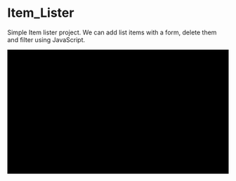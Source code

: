 # Item_Lister
Simple Item lister project. We can add list items with a form, delete them and filter using JavaScript.

<img src="https://github.com/gonzalo-fuente/Item_Lister/blob/main/Item-Lister.gif" alt="web page sample GIF"/>
